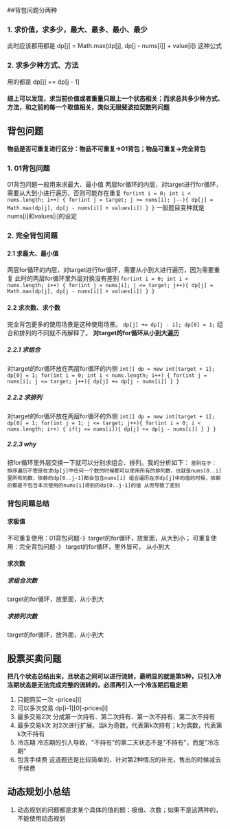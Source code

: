 ##背包问题分两种
### 1. 求价值，求多少，最大、最多、最小、最少
此时应该都用都是 dp[j] = Math.max(dp[j], dp[j - nums[i]] + value[i]) 这种公式

### 2. 求多少种方式、方法
用的都是 dp[j] += dp[j - 1]

#### 综上可以发现，求当前价值或者重量只跟上一个状态相关；而求总共多少种方式、方法，和之前的每一个取值相关，类似无限斐波拉契数列问题

## 背包问题
**物品是否可重复进行区分：物品不可重复->01背包；物品可重复->完全背包**
### 1. 01背包问题
01背包问题一般用来求最大、最小值
两层for循环的内层，对target进行for循环，需要从大到小进行遍历，否则可能存在重复
`for(int i = 0; int i < nums.length; i++) {
    for(int j = target; j >= nums[i]; j--){
        dp[j] = Math.max(dp[j], dp[j - nums[i]] + values[i])
    }
}`
一般题目变种就是nums[i]和values[i]的设定
### 2. 完全背包问题
#### 2.1 求最大、最小值
两层for循环的内层，对target进行for循环，需要从小到大进行遍历，因为需要重复
此时的两层for循环里外层对换没有差别
`for(int i = 0; int i < nums.length; i++) {
    for(int j = nums[i]; j <= target; j++){
        dp[j] = Math.max(dp[j], dp[j - nums[i]] + values[i])
    }
}`
#### 2.2 求次数、求个数
完全背包更多的使用场景是这种使用场景。
`dp[j] += dp[j - i];
 dp[0] = 1;`
 组合和排列的不同就不再解释了。
**对target的for循环从小到大遍历**
##### 2.2.1 求组合
对target的for循环放在两层for循环的内侧
`int[] dp = new int[target + 1];
 dp[0] = 1;
 for(int i = 0; int i < nums.length; i++) {
    for(int j = nums[i]; j <= target; j++){
        dp[j] += dp[j - nums[i]]
    }
}`
##### 2.2.2 求排列
对target的for循环放在两层for循环的外侧
`int[] dp = new int[target + 1];
 dp[0] = 1;
 for(int j = 1; j <= target; j++){
    for(int i = 0; i < nums.length; i++) {
        if(j >= nums[i]){
            dp[j] += dp[j - nums[i]]
        }
    }
 }`
##### 2.2.3 why
把for循环里外层交换一下就可以分别求组合、排列。我的分析如下：
`差别在于：
 排序遍历不管是在求dp[j]中任何一个数的时候都可以使用所有的排列数，也就是nums[0..i]里所有的数，依赖的dp[0..j-1]都会包含nums[i]
 组合遍历在求dp[j]中的值的时候，依赖的都是不包含本次使用的nums[i]得到的dp[0..j-1]的值
 从而导致了差别`

### 背包问题总结
#### 求极值
不可重复使用：01背包问题-》target的for循环，放里面，从大到小；
可重复使用：完全背包问题-》 target的for循环，里外皆可， 从小到大
#### 求次数
##### 求组合次数 
target的for循环，放里面，从小到大
##### 求排列次数
target的for循环，放外面，从小到大

## 股票买卖问题
**把几个状态总结出来，且状态之间可以进行流转，最明显的就是第5种，只引入冷冻期状态是无法完成完整的流转的，必须再引入一个冷冻期后稳定期**
1. 只能购买一次 -prices[i]
2. 可以多次交易 dp[i-1][0]-prices[i]
3. 最多交易2次 分成第一次持有、第二次持有、第一次不持有、第二次不持有
4. 最多交易k次 对2次进行扩展，当k为奇数，代表第k次持有；k为偶数，代表第k次不持有
5. 冷冻期 冷冻期的引入导致，"不持有"的第二天状态不是"不持有"，而是"冷冻期"
6. 包含手续费 这道题还是比较简单的，针对第2种情况的补充，售出的时候减去手续费

## 动态规划小总结
1. 动态规划的问题都是求某个具体的值的题：极值、次数；如果不是这两种的，不能使用动态规划
